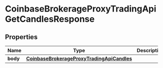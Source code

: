 
# CoinbaseBrokerageProxyTradingApiGetCandlesResponse

## Properties
Name | Type | Description | Notes
------------ | ------------- | ------------- | -------------
**body** | [**CoinbaseBrokerageProxyTradingApiCandles**](CoinbaseBrokerageProxyTradingApiCandles.md) |  |  [optional]



